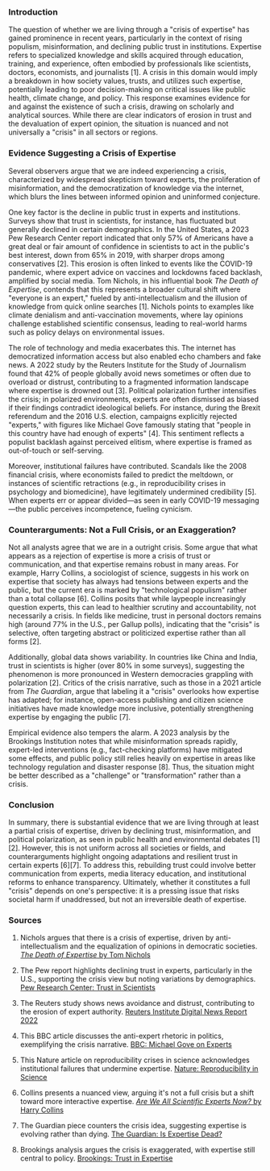 ### Introduction

The question of whether we are living through a "crisis of expertise" has gained prominence in recent years, particularly in the context of rising populism, misinformation, and declining public trust in institutions. Expertise refers to specialized knowledge and skills acquired through education, training, and experience, often embodied by professionals like scientists, doctors, economists, and journalists [1]. A crisis in this domain would imply a breakdown in how society values, trusts, and utilizes such expertise, potentially leading to poor decision-making on critical issues like public health, climate change, and policy. This response examines evidence for and against the existence of such a crisis, drawing on scholarly and analytical sources. While there are clear indicators of erosion in trust and the devaluation of expert opinion, the situation is nuanced and not universally a "crisis" in all sectors or regions.

### Evidence Suggesting a Crisis of Expertise

Several observers argue that we are indeed experiencing a crisis, characterized by widespread skepticism toward experts, the proliferation of misinformation, and the democratization of knowledge via the internet, which blurs the lines between informed opinion and uninformed conjecture.

One key factor is the decline in public trust in experts and institutions. Surveys show that trust in scientists, for instance, has fluctuated but generally declined in certain demographics. In the United States, a 2023 Pew Research Center report indicated that only 57% of Americans have a great deal or fair amount of confidence in scientists to act in the public's best interest, down from 65% in 2019, with sharper drops among conservatives [2]. This erosion is often linked to events like the COVID-19 pandemic, where expert advice on vaccines and lockdowns faced backlash, amplified by social media. Tom Nichols, in his influential book *The Death of Expertise*, contends that this represents a broader cultural shift where "everyone is an expert," fueled by anti-intellectualism and the illusion of knowledge from quick online searches [1]. Nichols points to examples like climate denialism and anti-vaccination movements, where lay opinions challenge established scientific consensus, leading to real-world harms such as policy delays on environmental issues.

The role of technology and media exacerbates this. The internet has democratized information access but also enabled echo chambers and fake news. A 2022 study by the Reuters Institute for the Study of Journalism found that 42% of people globally avoid news sometimes or often due to overload or distrust, contributing to a fragmented information landscape where expertise is drowned out [3]. Political polarization further intensifies the crisis; in polarized environments, experts are often dismissed as biased if their findings contradict ideological beliefs. For instance, during the Brexit referendum and the 2016 U.S. election, campaigns explicitly rejected "experts," with figures like Michael Gove famously stating that "people in this country have had enough of experts" [4]. This sentiment reflects a populist backlash against perceived elitism, where expertise is framed as out-of-touch or self-serving.

Moreover, institutional failures have contributed. Scandals like the 2008 financial crisis, where economists failed to predict the meltdown, or instances of scientific retractions (e.g., in reproducibility crises in psychology and biomedicine), have legitimately undermined credibility [5]. When experts err or appear divided—as seen in early COVID-19 messaging—the public perceives incompetence, fueling cynicism.

### Counterarguments: Not a Full Crisis, or an Exaggeration?

Not all analysts agree that we are in a outright crisis. Some argue that what appears as a rejection of expertise is more a crisis of trust or communication, and that expertise remains robust in many areas. For example, Harry Collins, a sociologist of science, suggests in his work on expertise that society has always had tensions between experts and the public, but the current era is marked by "technological populism" rather than a total collapse [6]. Collins posits that while laypeople increasingly question experts, this can lead to healthier scrutiny and accountability, not necessarily a crisis. In fields like medicine, trust in personal doctors remains high (around 77% in the U.S., per Gallup polls), indicating that the "crisis" is selective, often targeting abstract or politicized expertise rather than all forms [2].

Additionally, global data shows variability. In countries like China and India, trust in scientists is higher (over 80% in some surveys), suggesting the phenomenon is more pronounced in Western democracies grappling with polarization [2]. Critics of the crisis narrative, such as those in a 2021 article from *The Guardian*, argue that labeling it a "crisis" overlooks how expertise has adapted; for instance, open-access publishing and citizen science initiatives have made knowledge more inclusive, potentially strengthening expertise by engaging the public [7].

Empirical evidence also tempers the alarm. A 2023 analysis by the Brookings Institution notes that while misinformation spreads rapidly, expert-led interventions (e.g., fact-checking platforms) have mitigated some effects, and public policy still relies heavily on expertise in areas like technology regulation and disaster response [8]. Thus, the situation might be better described as a "challenge" or "transformation" rather than a crisis.

### Conclusion

In summary, there is substantial evidence that we are living through at least a partial crisis of expertise, driven by declining trust, misinformation, and political polarization, as seen in public health and environmental debates [1][2]. However, this is not uniform across all societies or fields, and counterarguments highlight ongoing adaptations and resilient trust in certain experts [6][7]. To address this, rebuilding trust could involve better communication from experts, media literacy education, and institutional reforms to enhance transparency. Ultimately, whether it constitutes a full "crisis" depends on one's perspective: it is a pressing issue that risks societal harm if unaddressed, but not an irreversible death of expertise.

### Sources

1. Nichols argues that there is a crisis of expertise, driven by anti-intellectualism and the equalization of opinions in democratic societies. [*The Death of Expertise* by Tom Nichols](https://global.oup.com/academic/product/the-death-of-expertise-9780190469412)

2. The Pew report highlights declining trust in experts, particularly in the U.S., supporting the crisis view but noting variations by demographics. [Pew Research Center: Trust in Scientists](https://www.pewresearch.org/science/2023/11/14/americans-trust-in-scientists-and-their-views-on-science-and-society/)

3. The Reuters study shows news avoidance and distrust, contributing to the erosion of expert authority. [Reuters Institute Digital News Report 2022](https://reutersinstitute.politics.ox.ac.uk/digital-news-report/2022)

4. This BBC article discusses the anti-expert rhetoric in politics, exemplifying the crisis narrative. [BBC: Michael Gove on Experts](https://www.bbc.com/news/uk-politics-36500306)

5. This Nature article on reproducibility crises in science acknowledges institutional failures that undermine expertise. [Nature: Reproducibility in Science](https://www.nature.com/collections/prbfkwmwvz)

6. Collins presents a nuanced view, arguing it's not a full crisis but a shift toward more interactive expertise. [*Are We All Scientific Experts Now?* by Harry Collins](https://www.wiley.com/en-us/Are+We+All+Scientific+Experts+Now%3F-p-9780745682044)

7. The Guardian piece counters the crisis idea, suggesting expertise is evolving rather than dying. [The Guardian: Is Expertise Dead?](https://www.theguardian.com/commentisfree/2021/jan/17/is-expertise-dead-not-quite-but-it-has-evolved)

8. Brookings analysis argues the crisis is exaggerated, with expertise still central to policy. [Brookings: Trust in Expertise](https://www.brookings.edu/articles/the-crisis-of-trust-in-expertise/)